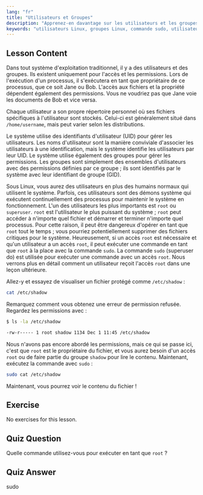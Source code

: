 ```yaml
---
lang: "fr"
title: "Utilisateurs et Groupes"
description: "Apprenez-en davantage sur les utilisateurs et les groupes Linux, comprenez les UID, les GID et l'utilisateur root. Découvrez comment utiliser la commande sudo pour des permissions élevées. Commencez votre parcours Linux !"
keywords: "utilisateurs Linux, groupes Linux, commande sudo, utilisateur root, permissions Linux, tutoriel Linux, Linux pour débutants, guide Linux"
---
```


## Lesson Content

Dans tout système d'exploitation traditionnel, il y a des utilisateurs et des groupes. Ils existent uniquement pour l'accès et les permissions. Lors de l'exécution d'un processus, il s'exécutera en tant que propriétaire de ce processus, que ce soit Jane ou Bob. L'accès aux fichiers et la propriété dépendent également des permissions. Vous ne voudriez pas que Jane voie les documents de Bob et vice versa.

Chaque utilisateur a son propre répertoire personnel où ses fichiers spécifiques à l'utilisateur sont stockés. Celui-ci est généralement situé dans `/home/username`, mais peut varier selon les distributions.

Le système utilise des identifiants d'utilisateur (UID) pour gérer les utilisateurs. Les noms d'utilisateur sont la manière conviviale d'associer les utilisateurs à une identification, mais le système identifie les utilisateurs par leur UID. Le système utilise également des groupes pour gérer les permissions. Les groupes sont simplement des ensembles d'utilisateurs avec des permissions définies par ce groupe ; ils sont identifiés par le système avec leur identifiant de groupe (GID).

Sous Linux, vous aurez des utilisateurs en plus des humains normaux qui utilisent le système. Parfois, ces utilisateurs sont des démons système qui exécutent continuellement des processus pour maintenir le système en fonctionnement. L'un des utilisateurs les plus importants est `root` ou `superuser`. `root` est l'utilisateur le plus puissant du système ; `root` peut accéder à n'importe quel fichier et démarrer et terminer n'importe quel processus. Pour cette raison, il peut être dangereux d'opérer en tant que `root` tout le temps ; vous pourriez potentiellement supprimer des fichiers critiques pour le système. Heureusement, si un accès `root` est nécessaire et qu'un utilisateur a un accès `root`, il peut exécuter une commande en tant que `root` à la place avec la commande `sudo`. La commande `sudo` (superuser do) est utilisée pour exécuter une commande avec un accès `root`. Nous verrons plus en détail comment un utilisateur reçoit l'accès `root` dans une leçon ultérieure.

Allez-y et essayez de visualiser un fichier protégé comme `/etc/shadow` :

```bash
cat /etc/shadow
```

Remarquez comment vous obtenez une erreur de permission refusée. Regardez les permissions avec :

```bash
$ ls -la /etc/shadow

-rw-r----- 1 root shadow 1134 Dec 1 11:45 /etc/shadow
```

Nous n'avons pas encore abordé les permissions, mais ce qui se passe ici, c'est que `root` est le propriétaire du fichier, et vous aurez besoin d'un accès `root` ou de faire partie du groupe `shadow` pour lire le contenu. Maintenant, exécutez la commande avec `sudo` :

```bash
sudo cat /etc/shadow
```

Maintenant, vous pourrez voir le contenu du fichier !

## Exercise

No exercises for this lesson.

## Quiz Question

Quelle commande utilisez-vous pour exécuter en tant que `root` ?

## Quiz Answer

sudo

